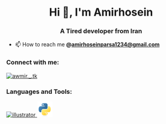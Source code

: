 <h1 align="center">Hi 👋, I'm Amirhosein</h1>
<h3 align="center">A Tired developer from Iran</h3>

- 📫 How to reach me **@amirhoseinparsa1234@gmail.com**

<h3 align="left">Connect with me:</h3>
<p align="left">
<a href="https://instagram.com/awmir._.tk" target="blank"><img align="center" src="https://raw.githubusercontent.com/rahuldkjain/github-profile-readme-generator/master/src/images/icons/Social/instagram.svg" alt="awmir._.tk" height="30" width="40" /></a>
</p>

<h3 align="left">Languages and Tools:</h3>
<p align="left"> <a href="https://www.adobe.com/in/products/illustrator.html" target="_blank" rel="noreferrer"> <img src="https://www.vectorlogo.zone/logos/adobe_illustrator/adobe_illustrator-icon.svg" alt="illustrator" width="40" height="40"/> </a> <a href="https://www.python.org" target="_blank" rel="noreferrer"> <img src="https://raw.githubusercontent.com/devicons/devicon/master/icons/python/python-original.svg" alt="python" width="40" height="40"/> </a> </p>

